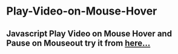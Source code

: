 # Play-Video-on-Mouse-Hover
## Javascript Play Video on Mouse Hover and Pause on Mouseout try it from [here...](https://ahmed-roshdy-1.github.io/Play-Video-on-Mouse-Hover/Index)
